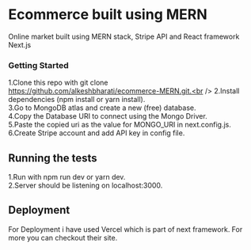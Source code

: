 # Ecommerce built using MERN
Online market built using MERN stack, Stripe API and React framework Next.js

### Getting Started

1.Clone this repo with git clone https://github.com/alkeshbharati/ecommerce-MERN.git.<br /> 
2.Install dependencies (npm install or yarn install).<br />
3.Go to MongoDB atlas and create a new (free) database.<br />
4.Copy the Database URI to connect using the Mongo Driver.<br />
5.Paste the copied uri as the value for MONGO_URI in next.config.js.<br />
6.Create Stripe account and add API key in config file.<br /> 


## Running the tests

1.Run with npm run dev or yarn dev.<br />
2.Server should be listening on localhost:3000. 

## Deployment

For Deployment i have used Vercel which is part of next framework. For more you can checkout their site.


